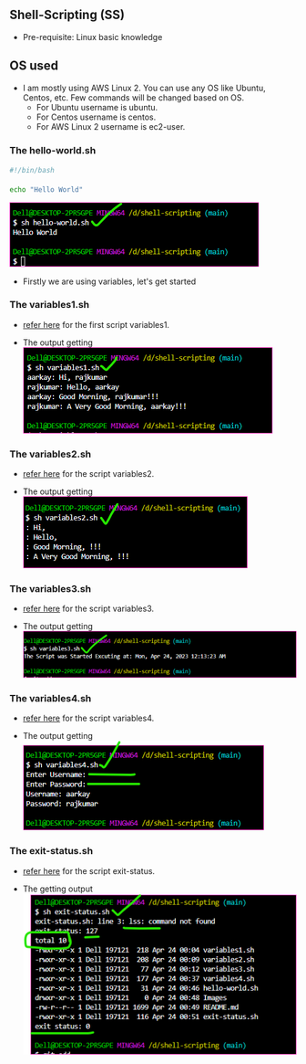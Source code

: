 Shell-Scripting (SS)
--------------------

* Pre-requisite: Linux basic knowledge

OS used
--------

* I am mostly using AWS Linux 2. You can use any OS like Ubuntu, Centos, etc. Few commands will be changed based on OS.
    * For Ubuntu username is ubuntu.
    * For Centos username is centos.
    * For AWS Linux 2 username is ec2-user.

### The hello-world.sh

```bash
#!/bin/bash

echo "Hello World"
```
![preview](Images/ss5.png)

* Firstly we are using variables, let's get started

### The variables1.sh  

* [refer here](https://github.com/qtaarkayapril23/shell-scripting/commit/18d6b2a14412ceefa80ffc6711eabfa04e152467#diff-eb2438092149171548e316f9dda1827048d28e7ef3d5d41b8f49dd267d96fd01) for the first script variables1.

* The output getting
![preview](Images/ss1.png)


### The variables2.sh

* [refer here](https://github.com/qtaarkayapril23/shell-scripting/commit/18d6b2a14412ceefa80ffc6711eabfa04e152467#diff-9731339ca5c929ab416ca6bca927204cbc0e0dbf5e5b64f9f3ed3cfe72ea3380) for the script variables2.

* The output getting
![preview](Images/ss2.png)


### The variables3.sh

* [refer here](https://github.com/qtaarkayapril23/shell-scripting/commit/18d6b2a14412ceefa80ffc6711eabfa04e152467#diff-7c834c54f7cdb526cf218412de20e1cc43e51d848c5f1540ba6bbb53eef360ac) for the script variables3.

* The output getting
![preview](Images/ss3.png)


### The variables4.sh

* [refer here](https://github.com/qtaarkayapril23/shell-scripting/commit/d370311e1a857d5d53e97773a46d8858b667a7a2#diff-670efdd233050912b7bc78e17773b4d26333a81d794616cbc8afa2b50e09f62c) for the script variables4.

* The output getting
![preview](Images/ss4.png)


### The exit-status.sh

* [refer here](https://github.com/qtaarkayapril23/shell-scripting/commit/b6708d8d37f06b8d3b05b3151fca45e6d991242f#diff-4ba99d10b4d7a5f8b4ea1343e06b2cba203f6fb97a3b979f4bef1310ae2d91b9) for the script exit-status.

* The getting output
![preview](Images/ss6.png)


### 
